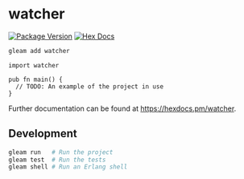 # watcher

[![Package Version](https://img.shields.io/hexpm/v/watcher)](https://hex.pm/packages/watcher)
[![Hex Docs](https://img.shields.io/badge/hex-docs-ffaff3)](https://hexdocs.pm/watcher/)

```sh
gleam add watcher
```
```gleam
import watcher

pub fn main() {
  // TODO: An example of the project in use
}
```

Further documentation can be found at <https://hexdocs.pm/watcher>.

## Development

```sh
gleam run   # Run the project
gleam test  # Run the tests
gleam shell # Run an Erlang shell
```

